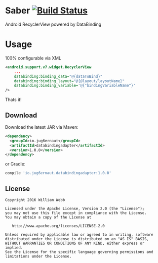 Saber [![Build Status](https://travis-ci.org/jug6ernaut/DataBindingAdapter.svg?branch=master)](https://travis-ci.org/jug6ernaut/DataBindingAdapter)
============

Android RecyclerView powered by DataBinding

Usage
=====
100% configurable via XML

```xml
<android.support.v7.widget.RecyclerView
	...
	databinding:binding_data="@{dataToBind}"
	databinding:binding_layout="@{@layout/layoutName}"
	databinding:binding_variable='@{"bindingVariableName"}'
/>
```
Thats it!


Download
--------

Download the latest JAR via Maven:


```xml
<dependency>
  <groupId>io.jug6ernaut</groupId>
  <artifactId>databindingadapter</artifactId>
  <version>1.0.0</version>
</dependency>
```

or Gradle:


```groovy
compile 'io.jug6ernaut.databindingadapter:1.0.0'
```


License
-------

    Copyright 2016 William Webb

    Licensed under the Apache License, Version 2.0 (the "License");
    you may not use this file except in compliance with the License.
    You may obtain a copy of the License at

       http://www.apache.org/licenses/LICENSE-2.0

    Unless required by applicable law or agreed to in writing, software
    distributed under the License is distributed on an "AS IS" BASIS,
    WITHOUT WARRANTIES OR CONDITIONS OF ANY KIND, either express or implied.
    See the License for the specific language governing permissions and
    limitations under the License.
